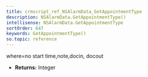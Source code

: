 ```yaml
---
title: crmscript_ref_NSAlarmData_GetAppointmentType
description: NSAlarmData.GetAppointmentType()
intellisense: NSAlarmData.GetAppointmentType
sortOrder: 647
keywords: GetAppointmentType()
so.topic: reference
---
```



where=no start time,note,docin, docout



* **Returns:** Integer


